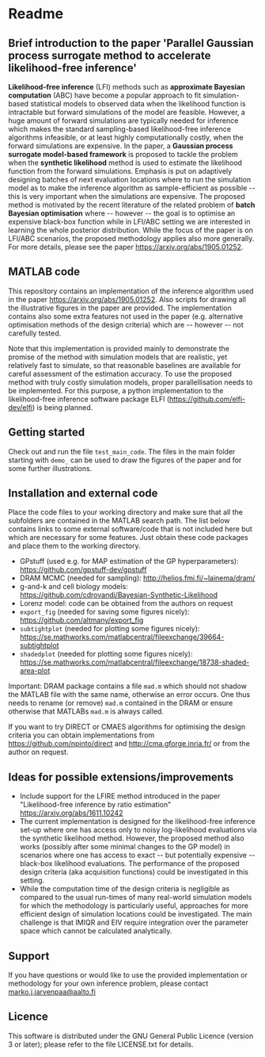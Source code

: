 Readme
======

## Brief introduction to the paper 'Parallel Gaussian process surrogate method to accelerate likelihood-free inference'

**Likelihood-free inference** (LFI) methods such as **approximate Bayesian computation** (ABC) have become a popular approach to fit simulation-based statistical models to observed data when the likelihood function is intractable but forward simulations of the model are feasible. However, a huge amount of forward simulations are typically needed for inference which makes the standard sampling-based likelihood-free inference algorithms infeasible, or at least highly computationally costly, when the forward simulations are expensive. In the paper, a **Gaussian process surrogate model-based framework** is proposed to tackle the problem when the **synthetic likelihood** method is used to estimate the likelihood function from the forward simulations. Emphasis is put on adaptively designing batches of next evaluation locations where to run the simulation model as to make the inference algorithm as sample-efficient as possible -- this is very important when the simulations are expensive. The proposed method is motivated by the recent literature of the related problem of **batch Bayesian optimisation** where -- however -- the goal is to optimise an expensive black-box function while in LFI/ABC setting we are interested in learning the whole posterior distribution. While the focus of the paper is on LFI/ABC scenarios, the proposed methodology applies also more generally. For more details, please see the paper <https://arxiv.org/abs/1905.01252>. 

## MATLAB code

This repository contains an implementation of the inference algorithm used in the paper <https://arxiv.org/abs/1905.01252>. Also scripts for drawing all the illustrative figures in the paper are provided. The implementation contains also some extra features not used in the paper (e.g. alternative optimisation methods of the design criteria) which are -- however -- not carefully tested. 

Note that this implementation is provided mainly to demonstrate the promise of the method with simulation models that are realistic, yet relatively fast to simulate, so that reasonable baselines are available for careful assessment of the estimation accuracy. To use the proposed method with truly costly simulation models, proper parallellisation needs to be implemented. For this purpose, a python implementation to the likelihood-free inference software package ELFI (<https://github.com/elfi-dev/elfi>) is being planned. 

## Getting started

Check out and run the file `test_main_code`. The files in the main folder starting with `demo_` can be used to draw the figures of the paper and for some further illustrations.

## Installation and external code

Place the code files to your working directory and make sure that all the subfolders are contained in the MATLAB search path. The list below contains links to some external software/code that is not included here but which are necessary for some features. Just obtain these code packages and place them to the working directory.

* GPstuff (used e.g. for MAP estimation of the GP hyperparameters): <https://github.com/gpstuff-dev/gpstuff>
* DRAM MCMC (needed for sampling): <http://helios.fmi.fi/~lainema/dram/>
* g-and-k and cell biology models: <https://github.com/cdrovandi/Bayesian-Synthetic-Likelihood>
* Lorenz model: code can be obtained from the authors on request
* `export_fig` (needed for saving some figures nicely): <https://github.com/altmany/export_fig>
* `subtightplot` (needed for plotting some figures nicely): <https://se.mathworks.com/matlabcentral/fileexchange/39664-subtightplot>
* `shadedplot` (needed for plotting some figures nicely): <https://se.mathworks.com/matlabcentral/fileexchange/18738-shaded-area-plot>

Important: DRAM package contains a file `mad.m` which should not shadow the MATLAB file with the same name, otherwise an error occurs. One thus needs to rename (or remove) `mad.m` contained in the DRAM or ensure otherwise that MATLABs `mad.m` is always called. 

If you want to try DIRECT or CMAES algorithms for optimising the design criteria you can obtain implementations from <https://github.com/npinto/direct> and <http://cma.gforge.inria.fr/> or from the author on request.

## Ideas for possible extensions/improvements

* Include support for the LFIRE method introduced in the paper "Likelihood-free inference by ratio estimation" <https://arxiv.org/abs/1611.10242>
* The current implementation is designed for the likelihood-free inference set-up where one has access only to noisy log-likelihood evaluations via the synthetic likelihood method. However, the proposed method also works (possibly after some minimal changes to the GP model) in scenarios where one has access to exact -- but potentially expensive -- black-box likelihood evaluations. The performance of the proposed design criteria (aka acquisition functions) could be investigated in this setting. 
* While the computation time of the design criteria is negligible as compared to the usual run-times of many real-world simulation models for which the methodology is particularly useful, approaches for more efficient design of simulation locations could be investigated. The main challenge is that IMIQR and EIV require integration over the parameter space which cannot be calculated analytically. 

## Support

If you have questions or would like to use the provided implementation or methodology for your own inference problem, please contact <marko.j.jarvenpaa@aalto.fi>

## Licence

This software is distributed under the GNU General Public Licence (version 3 or later); please refer to the file LICENSE.txt for details.

